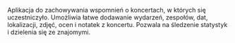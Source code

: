 Aplikacja do zachowywania wspomnień o koncertach, w których się uczestniczyło. 
Umożliwia łatwe dodawanie wydarzeń, zespołów, dat, lokalizacji, zdjęć, ocen i notatek z koncertu. 
Pozwala na śledzenie statystyk i dzielenia się ze znajomymi.
